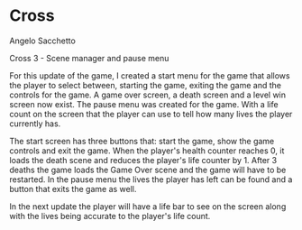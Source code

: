 # Cross

Angelo Sacchetto

Cross 3 - Scene manager and pause menu

For this update of the game, I created a start menu for the game that allows the player to select between, starting the game, exiting the game and the controls for the game. A game over screen, a death screen and a level win screen now exist. The pause menu was created for the game. With a life count on the screen that the player can use to tell how many lives the player currently has.

The start screen has three buttons that: start the game, show the game controls and exit the game. When the player's health counter reaches 0, it loads the death scene and reduces the player's life counter by 1. After 3 deaths the game loads the Game Over scene and the game will have to be restarted. In the pause menu the lives the player has left can be found and a button that exits the game as well. 

In the next update the player will have a life bar to see on the screen along with the lives being accurate to the player's life count.
